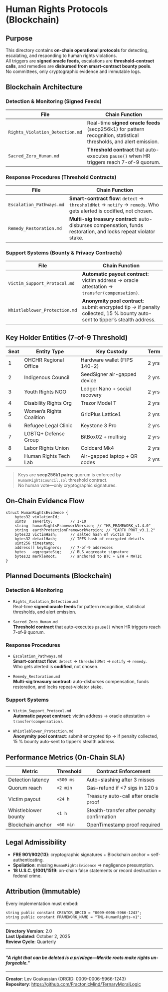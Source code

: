 # Human Rights Protocols (Blockchain)

## Purpose

This directory contains **on-chain operational protocols** for detecting, escalating, and responding to human rights violations.  
All triggers are **signed oracle feeds**, escalations are **threshold-contract calls**, and remedies are **disbursed from smart-contract bounty pools**.  
No committees, only cryptographic evidence and immutable logs.

## Blockchain Architecture

### Detection & Monitoring (Signed Feeds)

| File | Chain Function |
|---|---|
| `Rights_Violation_Detection.md` | Real-time **signed oracle feeds** (secp256k1) for pattern recognition, statistical thresholds, and alert emission. |
| `Sacred_Zero_Human.md` | **Threshold contract** that auto-executes `pause()` when HR triggers reach 7-of-9 quorum. |

### Response Procedures (Threshold Contracts)

| File | Chain Function |
|---|---|
| `Escalation_Pathways.md` | **Smart-contract flow**: `detect` → `thresholdMet` → `notify` → `remedy`. Who gets alerted is codified, not chosen. |
| `Remedy_Restoration.md` | **Multi-sig treasury contract**: auto-disburses compensation, funds restoration, and locks repeat violator stake. |

### Support Systems (Bounty & Privacy Contracts)

| File | Chain Function |
|---|---|
| `Victim_Support_Protocol.md` | **Automatic payout contract**: victim address → oracle attestation → `transfer(compensation)`. |
| `Whistleblower_Protection.md` | **Anonymity pool contract**: submit encrypted tip → if penalty collected, 15 % bounty auto-sent to tipper’s stealth address. |

## Key Holder Entities (7-of-9 Threshold)

| Seat | Entity Type | Key Custody | Term |
|---|---|---|---|
| 1 | OHCHR Regional Office | Hardware wallet (FIPS 140-2) | 2 yrs |
| 2 | Indigenous Council | SeedSigner air-gapped device | 2 yrs |
| 3 | Youth Rights NGO | Ledger Nano + social recovery | 2 yrs |
| 4 | Disability Rights Org | Trezor Model T | 2 yrs |
| 5 | Women’s Rights Coalition | GridPlus Lattice1 | 2 yrs |
| 6 | Refugee Legal Clinic | Keystone 3 Pro | 2 yrs |
| 7 | LGBTQ+ Defense Group | BitBox02 + multisig | 2 yrs |
| 8 | Labor Rights Union | Coldcard Mk4 | 2 yrs |
| 9 | Human Rights Tech Lab | Air-gapped laptop + QR codes | 2 yrs |

> Keys are **secp256k1 pairs**; quorum is enforced by `HumanRightsCouncil.sol` threshold contract.  
> No human vote—only cryptographic signatures.

## On-Chain Evidence Flow

```solidity
struct HumanRightsEvidence {
    bytes32 violationId;
    uint8   severity;        // 1-10
    string  humanRightsFrameworkVersion; // "HR_FRAMEWORK_v1.4.0"
    string  earthProtectionFrameworkVersion; // "EARTH_PROT_v3.1.2"
    bytes32 victimHash;      // salted hash of victim ID
    bytes32 detailHash;      // IPFS hash of encrypted details
    uint256 timestamp;
    address[] keySigners;    // 7-of-9 addresses
    bytes   aggregateSig;    // BLS aggregate signature
    bytes32 merkleRoot;      // anchored to BTC + ETH + MATIC
}
```

## Planned Documents (Blockchain)

### Detection & Monitoring

- `Rights_Violation_Detection.md`  
  Real-time **signed oracle feeds** for pattern recognition, statistical thresholds, and alert emission.

- `Sacred_Zero_Human.md`  
  **Threshold contract** that auto-executes `pause()` when HR triggers reach 7-of-9 quorum.

### Response Procedures

- `Escalation_Pathways.md`  
  **Smart-contract flow**: `detect` → `thresholdMet` → `notify` → `remedy`.  
  Who gets alerted is **codified**, not chosen.

- `Remedy_Restoration.md`  
  **Multi-sig treasury contract**: auto-disburses compensation, funds restoration, and locks repeat-violator stake.

### Support Systems

- `Victim_Support_Protocol.md`  
  **Automatic payout contract**: victim address → oracle attestation → `transfer(compensation)`.

- `Whistleblower_Protection.md`  
  **Anonymity pool contract**: submit encrypted tip → if penalty collected, 15 % bounty auto-sent to tipper’s stealth address.

## Performance Metrics (On-Chain SLA)

| Metric | Threshold | Contract Enforcement |
|---|---|---|
| Detection latency | `<500 ms` | Auto-slashing after 3 misses |
| Quorum reach | `<2 min` | Gas-refund if <7 sigs in 120 s |
| Victim payout | `<24 h` | Treasury auto-call after oracle proof |
| Whistleblower bounty | `<1 h` | Stealth-transfer after penalty confirmation |
| Blockchain anchor | `<60 min` | OpenTimestamp proof required |

## Legal Admissibility

- **FRE 901/902(13)**: cryptographic signatures + Blockchain anchor = self-authenticating.  
- **Spoliation**: missing `HumanRightsEvidence` ⇒ negligence presumption.  
- **18 U.S.C. §1001/1519**: on-chain false statements or record destruction = federal crime.

## Attribution (Immutable)

Every implementation must embed:

```solidity
string public constant CREATOR_ORCID = "0009-0006-5966-1243";
string public constant FRAMEWORK_NAME = "TML-HumanRights-v1";
```

---

**Directory Version**: 2.0  
**Last Updated**: October 2, 2025  
**Review Cycle**: Quarterly

---

#### *"A right that can be deleted is a privilege—Merkle roots make rights un-forgeable."*

---

**Creator**: Lev Goukassian (ORCID: 0009-0006-5966-1243)  
**Repository**: https://github.com/FractonicMind/TernaryMoralLogic
```
